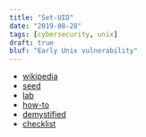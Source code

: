 ```yaml
---
title: "Set-UID"
date: "2019-08-28"
tags: [cybersecurity, unix]
draft: true
bluf: "Early Unix vulnerability"
---
```


* [wikipedia][wikipedia]
* [seed][seed]
* [lab][lab]
* [how-to][how-to]
* [demystified][demystified]
* [checklist][checklist]

[wikipedia]: https://en.wikipedia.org/wiki/Setuid
[seed]: https://seedsecuritylabs.org/Labs_20.04/Software/Environment_Variable_and_SetUID/
[lab]: Environment_Variable_and_SetUID.pdf
[how-to]: How_To_Write_a_Setuid_Program.pdf
[demystified]: Setuid_Demystified.pdf
[checklist]: Setuid_Security_Checklist.pdf
